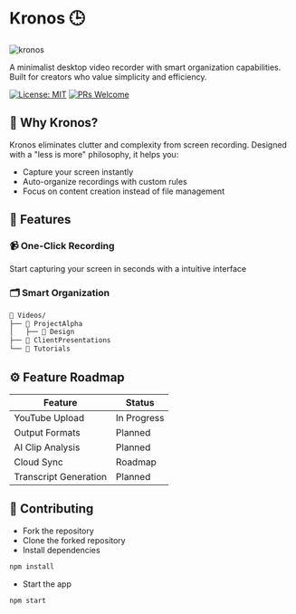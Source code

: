 # Kronos 🕒

![kronos](https://github.com/user-attachments/assets/b9881fb0-d063-4213-b812-a378e731369c)

A minimalist desktop video recorder with smart organization capabilities. Built for creators who value simplicity and efficiency.

[![License: MIT](https://img.shields.io/badge/License-MIT-blue.svg)](LICENSE)
[![PRs Welcome](https://img.shields.io/badge/PRs-welcome-brightgreen.svg)](CONTRIBUTING.md)

## 🌟 Why Kronos?

Kronos eliminates clutter and complexity from screen recording. Designed with a "less is more" philosophy, it helps you:
- Capture your screen instantly
- Auto-organize recordings with custom rules
- Focus on content creation instead of file management

## 🚀 Features

### 📹  One-Click Recording
Start capturing your screen in seconds with a intuitive interface

### 🗂 Smart Organization
```bash
📂 Videos/
├── 📁 ProjectAlpha
│   ├── 📁 Design
├── 📁 ClientPresentations
└── 📁 Tutorials
```

## ⚙️ Feature Roadmap

| Feature               | Status       |
|-----------------------|--------------|
| YouTube Upload        | In Progress  |
| Output Formats        | Planned      |
| AI Clip Analysis      | Planned      |
| Cloud Sync            | Roadmap      |
| Transcript Generation | Planned      |



## 🤝 Contributing

- Fork the repository
- Clone the forked repository
- Install dependencies
```bash
npm install
```
- Start the app
```bash
npm start
```
